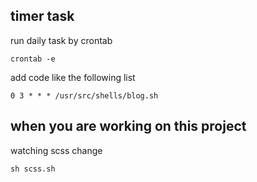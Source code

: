 ## timer task
run daily task by crontab 

    crontab -e 

add code like the following list

    0 3 * * * /usr/src/shells/blog.sh

## when you are working on this project

watching scss change

    sh scss.sh